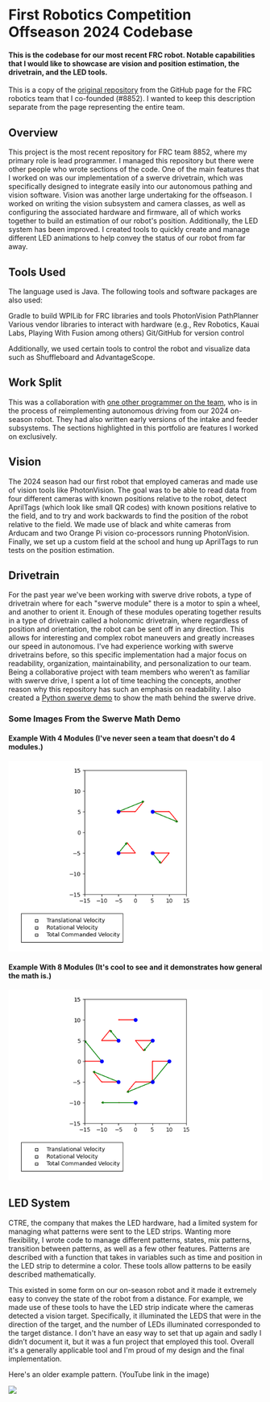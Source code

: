 # First Robotics Competition Offseason 2024 Codebase

#### This is the codebase for our most recent FRC robot. Notable capabilities that I would like to showcase are vision and position estimation, the drivetrain, and the LED tools.

This is a copy of the [original repository](https://github.com/Drew-Robotics/offseason-2024) from the GitHub page for the FRC robotics team that I co-founded (#8852). I wanted to keep this description separate from the page representing the entire team.

## Overview

This project is the most recent repository for FRC team 8852, where my primary role is lead programmer. I managed this repository but there were other people who wrote sections of the code. One of the main features that I worked on was our implementation of a swerve drivetrain, which was specifically designed to integrate easily into our autonomous pathing and vision software. Vision was another large undertaking for the offseason. I worked on writing the vision subsystem and camera classes, as well as configuring the associated hardware and firmware, all of which works together to build an estimation of our robot's position. Additionally, the LED system has been improved. I created tools to quickly create and manage different LED animations to help convey the status of our robot from far away. 

## Tools Used

The language used is Java. The following tools and software packages are also used:

Gradle to build
WPILib for FRC libraries and tools
PhotonVision
PathPlanner
Various vendor libraries to interact with hardware (e.g., Rev Robotics, Kauai Labs, Playing With Fusion among others)
Git/GitHub for version control

Additionally, we used certain tools to control the robot and visualize data such as Shuffleboard and AdvantageScope.

## Work Split

This was a collaboration with [one other programmer on the team](https://github.com/Pickles888), who is in the process of reimplementing autonomous driving from our 2024 on-season robot. They had also written early versions of the intake and feeder subsystems. The sections highlighted in this portfolio are features I worked on exclusively.

## Vision

The 2024 season had our first robot that employed cameras and made use of vision tools like PhotonVision. The goal was to be able to read data from four different cameras with known positions relative to the robot, detect AprilTags (which look like small QR codes) with known positions relative to the field, and to try and work backwards to find the position of the robot relative to the field. We made use of black and white cameras from Arducam and two Orange Pi vision co-processors running PhotonVision. Finally, we set up a custom field at the school and hung up AprilTags to run tests on the position estimation.

## Drivetrain

For the past year we've been working with swerve drive robots, a type of drivetrain where for each "swerve module" there is a motor to spin a wheel, and another to orient it. Enough of these modules operating together results in a type of drivetrain called a holonomic drivetrain, where regardless of position and orientation, the robot can be sent off in any direction. This allows for interesting and complex robot maneuvers and greatly increases our speed in autonomous. I’ve had experience working with swerve drivetrains before, so this specific implementation had a major focus on readability, organization, maintainability, and personalization to our team. Being a collaborative project with team members who weren’t as familiar with swerve drive, I spent a lot of time teaching the concepts, another reason why this repository has such an emphasis on readability. I also created a [Python swerve demo](https://github.com/njbizzle/SwerveDriveDemo) to show the math behind the swerve drive.

### Some Images From the Swerve Math Demo

#### Example With 4 Modules (I've never seen a team that doesn't do 4 modules.)
![](pictures/Figure_1.png)

#### Example With 8 Modules (It's cool to see and it demonstrates how general the math is.)
![](pictures/Figure_3.png)

## LED System

CTRE, the company that makes the LED hardware, had a limited system for managing what patterns were sent to the LED strips. Wanting more flexibility, I wrote code to manage different patterns, states, mix patterns, transition between patterns, as well as a few other features. Patterns are described with a function that takes in variables such as time and position in the LED strip to determine a color. These tools allow patterns to be easily described mathematically.

This existed in some form on our on-season robot and it made it extremely easy to convey the state of the robot from a distance. For example, we made use of these tools to have the LED strip indicate where the cameras detected a vision target. Specifically, it illuminated the LEDS that were in the direction of the target, and the number of LEDs illuminated corresponded to the target distance. I don't have an easy way to set that up again and sadly I didn’t document it, but it was a fun project that employed this tool. Overall it's a generally applicable tool and I'm proud of my design and the final implementation.

Here's an older example pattern. (YouTube link in the image)

[![](https://img.youtube.com/vi/YQFC4AxMUEw/0.jpg)](https://www.youtube.com/watch?v=YQFC4AxMUEw)
